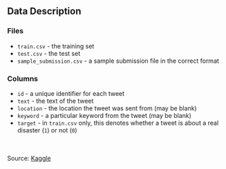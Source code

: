 
## Data Description

### Files
* `train.csv` - the training set
* `test.csv` - the test set
* `sample_submission.csv` - a sample submission file in the correct format

### Columns
* `id` - a unique identifier for each tweet
* `text` - the text of the tweet
* `location` - the location the tweet was sent from (may be blank)
* `keyword` - a particular keyword from the tweet (may be blank)
* `target` - in `train.csv` only, this denotes whether a tweet is about a real disaster (`1`) or not (`0`)

<br><br>
Source: [Kaggle](https://www.kaggle.com/c/nlp-getting-started/data)
